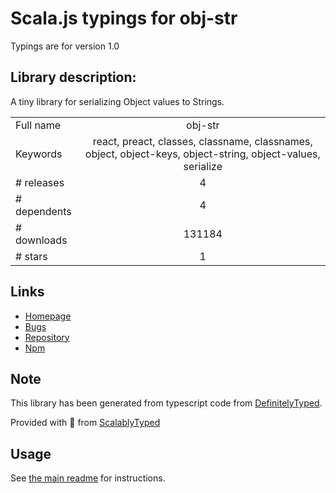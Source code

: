 
# Scala.js typings for obj-str

Typings are for version 1.0

## Library description:
A tiny library for serializing Object values to Strings.

|                    |                 |
| ------------------ | :-------------: |
| Full name          | obj-str |
| Keywords           | react, preact, classes, classname, classnames, object, object-keys, object-string, object-values, serialize |
| # releases         | 4 |
| # dependents       | 4 |
| # downloads        | 131184 |
| # stars            | 1 |

## Links
- [Homepage](https://github.com/lukeed/obj-str#readme)
- [Bugs](https://github.com/lukeed/obj-str/issues)
- [Repository](https://github.com/lukeed/obj-str)
- [Npm](https://www.npmjs.com/package/obj-str)
    


## Note
This library has been generated from typescript code from [DefinitelyTyped](https://definitelytyped.org).

Provided with :purple_heart: from [ScalablyTyped](https://github.com/oyvindberg/ScalablyTyped)

## Usage
See [the main readme](../../readme.md) for instructions.


